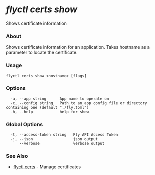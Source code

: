# _flyctl certs show_

Shows certificate information

### About

Shows certificate information for an application. 
Takes hostname as a parameter to locate the certificate.

### Usage
~~~
flyctl certs show <hostname> [flags]
~~~

### Options

~~~
  -a, --app string      App name to operate on
  -c, --config string   Path to an app config file or directory containing one (default "./fly.toml")
  -h, --help            help for show
~~~

### Global Options

~~~
  -t, --access-token string   Fly API Access Token
  -j, --json                  json output
      --verbose               verbose output
~~~

### See Also

* [flyctl certs](/docs/flyctl/certs/)	 - Manage certificates

